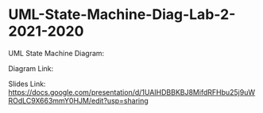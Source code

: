 # UML-State-Machine-Diag-Lab-2-2021-2020

UML State Machine Diagram:

Diagram Link:


Slides Link:
https://docs.google.com/presentation/d/1UAIHDBBKBJ8MifdRFHbu25j9uWROdLC9X663mmY0HJM/edit?usp=sharing
